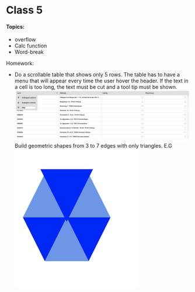 
# Class 5

#### Topics: 

- overflow
- Calc function
- Word-break

Homework:
 - Do a scrollable table that shows only 5 rows. 
 The table has to have a menu that will appear every time the user hover the header.
 If the text in a cell is too long, the text must be cut and a tool tip must be shown.
 ![Table](./README-imgs/Table.png)
 Build geometric shapes from 3 to 7 edges with only triangles. E.G
 ![Table](./README-imgs/hex.png)
 
 



 